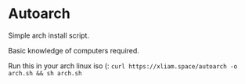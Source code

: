# Autoarch

Simple arch install script. 

Basic knowledge of computers required.


Run this in your arch linux iso (:
`curl https://xliam.space/autoarch -o arch.sh && sh arch.sh`
